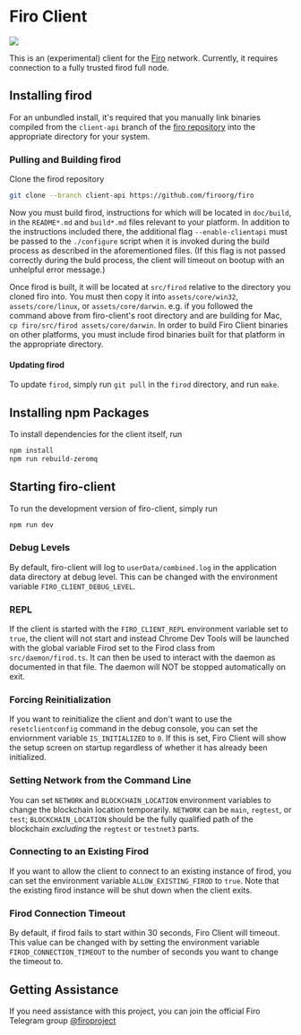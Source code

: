 # Firo Client

![](.github/github-firo-client-header.png)

This is an (experimental) client for the [Firo](https://firo.io/) network. Currently, it requires connection to a
fully trusted firod full node.

## Installing firod

For an unbundled install, it's required that you manually link binaries compiled from the `client-api` branch of the
[firo repository](https://github.com/firoofficial/firo) into the appropriate directory for your system.

### Pulling and Building firod

Clone the firod repository

```bash
git clone --branch client-api https://github.com/firoorg/firo
```

Now you must build firod, instructions for which will be located in `doc/build`, in the `README*.md` and `build*.md`
files relevant to your platform. In addition to the instructions included there, the additional flag `--enable-clientapi`
must be passed to the `./configure` script when it is invoked during the build process as described in the aforementioned
files. (If this flag is not passed correctly during the buld process, the client will timeout on bootup with an unhelpful
error message.)

Once firod is built, it will be located at `src/firod` relative to the directory you cloned firo into. You must then
copy it into `assets/core/win32`, `assets/core/linux`, or `assets/core/darwin`. e.g. if you followed the command above
from firo-client's root directory and are building for Mac, `cp firo/src/firod assets/core/darwin`. In order to
build Firo Client binaries on other platforms, you must include firod binaries built for that platform in the appropriate directory.

#### Updating firod

To update `firod`, simply run `git pull` in the `firod` directory, and run `make`.

## Installing npm Packages

To install dependencies for the client itself, run

```bash
npm install
npm run rebuild-zeromq
```

## Starting firo-client

To run the development version of firo-client, simply run

```bash
npm run dev
```

### Debug Levels

By default, firo-client will log to `userData/combined.log` in the application data directory at debug level. This
can be changed with the environment variable `FIRO_CLIENT_DEBUG_LEVEL`.

### REPL

If the client is started with the `FIRO_CLIENT_REPL` environment variable set to `true`, the client will not start
and instead Chrome Dev Tools will be launched with the global variable Firod set to the Firod class from
`src/daemon/firod.ts`. It can then be used to interact with the daemon as documented in that file. The daemon will
NOT be stopped automatically on exit.

### Forcing Reinitialization

If you want to reinitialize the client and don't want to use the `resetclientconfig` command in the debug console, you
can set the enviornment variable `IS_INITIALIZED` to `0`. If this is set, Firo Client will show the setup screen on
startup regardless of whether it has already been initialized.

### Setting Network from the Command Line

You can set `NETWORK` and `BLOCKCHAIN_LOCATION` environment variables to change the blockchain location temporarily.
`NETWORK` can be `main`, `regtest`, or `test`; `BLOCKCHAIN_LOCATION` should be the fully qualified path of the
blockchain *excluding* the `regtest` or `testnet3` parts.

### Connecting to an Existing Firod

If you want to allow the client to connect to an existing instance of firod, you can set the environment variable
`ALLOW_EXISTING_FIROD` to `true`. Note that the existing firod instance will be shut down when the client exits.

### Firod Connection Timeout

By default, if firod fails to start within 30 seconds, Firo Client will timeout. This value can be changed with by
setting the environment variable `FIROD_CONNECTION_TIMEOUT` to the number of seconds you want to change the timeout to.

## Getting Assistance

If you need assistance with this project, you can join the official Firo Telegram group
[@firoproject](https://t.me/firoproject)
